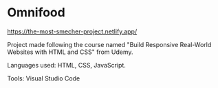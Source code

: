 # Omnifood

https://the-most-smecher-project.netlify.app/

Project made following the course named "Build Responsive Real-World Websites with HTML and CSS" from Udemy.

Languages used: HTML, CSS, JavaScript.

Tools: Visual Studio Code
